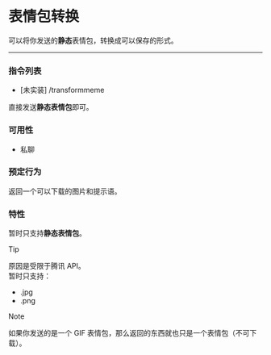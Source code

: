 # 表情包转换

可以将你发送的**静态**表情包，转换成可以保存的形式。

---

### 指令列表
- [未实装] /transformmeme  

直接发送**静态表情包**即可。

### 可用性
- 私聊

### 预定行为

返回一个可以下载的图片和提示语。

### 特性

暂时只支持**静态表情包**。

> [!Tip]
> 原因是受限于腾讯 API。  
> 暂时只支持：
> - .jpg
> - .png

> [!Note]
> 如果你发送的是一个 GIF 表情包，那么返回的东西就也只是一个表情包（不可下载）。 